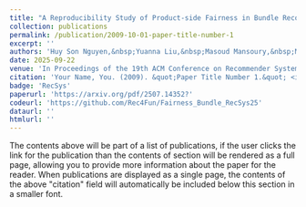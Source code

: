 ```yaml
---
title: "A Reproducibility Study of Product-side Fairness in Bundle Recommendation"
collection: publications
permalink: /publication/2009-10-01-paper-title-number-1
excerpt: ''
authors: 'Huy Son Nguyen,&nbsp;Yuanna Liu,&nbsp;Masoud Mansoury,&nbsp;Mohammad Alian Nejadi,&nbsp;Alan Hanjalic,&nbsp;Maarten de Rijke'
date: 2025-09-22
venue: 'In Proceedings of the 19th ACM Conference on Recommender Systems, 2025'
citation: 'Your Name, You. (2009). &quot;Paper Title Number 1.&quot; <i>Journal 1</i>. 1(1).'
badge: 'RecSys'
paperurl: 'https://arxiv.org/pdf/2507.14352?'
codeurl: 'https://github.com/Rec4Fun/Fairness_Bundle_RecSys25'
dataurl: ''
htmlurl: ''
---
```


The contents above will be part of a list of publications, if the user clicks the link for the publication than the contents of section will be rendered as a full page, allowing you to provide more information about the paper for the reader. When publications are displayed as a single page, the contents of the above "citation" field will automatically be included below this section in a smaller font.
